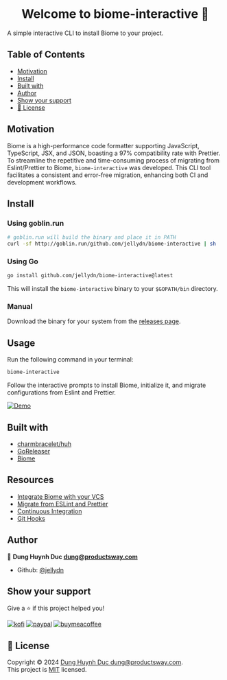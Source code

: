 <h1 align="center">Welcome to biome-interactive 👋</h1>
<p>
  A simple interactive CLI to install Biome to your project.
</p>

## Table of Contents

<!--toc:start-->

- [Motivation](#motivation)
- [Install](#install)
- [Built with](#built-with)
- [Author](#author)
- [Show your support](#show-your-support)
- [📝 License](#📝-license)
<!--toc:end-->

## Motivation

Biome is a high-performance code formatter supporting JavaScript, TypeScript, JSX, and JSON, boasting a 97% compatibility rate with Prettier. To streamline the repetitive and time-consuming process of migrating from Eslint/Prettier to Biome, `biome-interactive` was developed. This CLI tool facilitates a consistent and error-free migration, enhancing both CI and development workflows.

## Install

### Using goblin.run

```bash
# goblin.run will build the binary and place it in PATH
curl -sf http://goblin.run/github.com/jellydn/biome-interactive | sh
```

### Using Go

```bash
go install github.com/jellydn/biome-interactive@latest
```

This will install the `biome-interactive` binary to your `$GOPATH/bin` directory.

### Manual

Download the binary for your system from the [releases page](https://github.com/jellydn/biome-interactive/releases).

## Usage

Run the following command in your terminal:

```bash
biome-interactive
```

Follow the interactive prompts to install Biome, initialize it, and migrate configurations from Eslint and Prettier.

[![Demo](https://i.gyazo.com/f0fa4c62b5614ca6e263766ad71774ac.gif)](https://gyazo.com/f0fa4c62b5614ca6e263766ad71774ac)

## Built with

- [charmbracelet/huh](https://github.com/charmbracelet/huh)
- [GoReleaser](https://goreleaser.com/quick-start/)
- [Biome](https://biomejs.dev/blog/biome-v1-7/)

## Resources

- [Integrate Biome with your VCS](https://biomejs.dev/guides/integrate-in-vcs/)
- [Migrate from ESLint and Prettier](https://biomejs.dev/guides/migrate-eslint-prettier/)
- [Continuous Integration](https://biomejs.dev/recipes/continuous-integration/)
- [Git Hooks](https://biomejs.dev/recipes/git-hooks/)

## Author

👤 **Dung Huynh Duc <dung@productsway.com>**

- Github: [@jellydn](https://github.com/jellydn)

## Show your support

Give a ⭐️ if this project helped you!

[![kofi](https://img.shields.io/badge/Ko--fi-F16061?style=for-the-badge&logo=ko-fi&logoColor=white)](https://ko-fi.com/dunghd)
[![paypal](https://img.shields.io/badge/PayPal-00457C?style=for-the-badge&logo=paypal&logoColor=white)](https://paypal.me/dunghd)
[![buymeacoffee](https://img.shields.io/badge/Buy_Me_A_Coffee-FFDD00?style=for-the-badge&logo=buy-me-a-coffee&logoColor=black)](https://www.buymeacoffee.com/dunghd)

## 📝 License

Copyright © 2024 [Dung Huynh Duc <dung@productsway.com>](https://github.com/jelydn).<br />
This project is [MIT](https://github.com/jelydn/moleculer-connect/blob/master/LICENSE) licensed.

